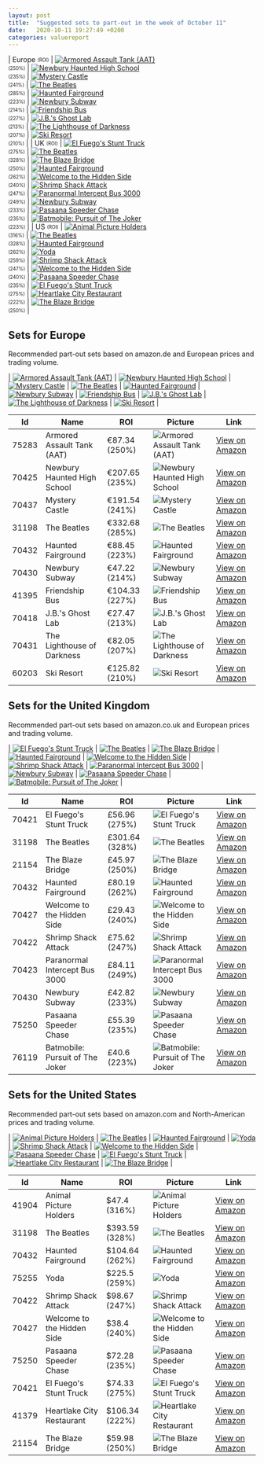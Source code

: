 ```yaml
---
layout: post
title:  "Suggested sets to part-out in the week of October 11"
date:   2020-10-11 19:27:49 +0200
categories: valuereport
---
```


| Europe <sub><sup>(ROI)</sup></sub> | [![Armored Assault Tank (AAT)](https://images.brickset.com/sets/small/75283-1.jpg "Armored Assault Tank (AAT)")](https://www.amazon.de/dp/B081P5P1SM)<br><sub><sup>(250%)</sup></sub> | [![Newbury Haunted High School](https://images.brickset.com/sets/small/70425-1.jpg "Newbury Haunted High School")](https://www.amazon.de/dp/B07ND99DMZ)<br><sub><sup>(235%)</sup></sub> | [![Mystery Castle](https://images.brickset.com/sets/small/70437-1.jpg "Mystery Castle")](https://www.amazon.de/dp/B0813RBV8X)<br><sub><sup>(241%)</sup></sub> | [![The Beatles](https://images.brickset.com/sets/small/31198-1.jpg "The Beatles")](https://www.amazon.de/dp/B0858LSYXZ)<br><sub><sup>(285%)</sup></sub> | [![Haunted Fairground](https://images.brickset.com/sets/small/70432-1.jpg "Haunted Fairground")](https://www.amazon.de/dp/B07WD6385Y)<br><sub><sup>(223%)</sup></sub> | [![Newbury Subway](https://images.brickset.com/sets/small/70430-1.jpg "Newbury Subway")](https://www.amazon.de/dp/B07W5PTR8N)<br><sub><sup>(214%)</sup></sub> | [![Friendship Bus](https://images.brickset.com/sets/small/41395-1.jpg "Friendship Bus")](https://www.amazon.de/dp/B07W5PX1QP)<br><sub><sup>(227%)</sup></sub> | [![J.B.'s Ghost Lab](https://images.brickset.com/sets/small/70418-1.jpg "J.B.'s Ghost Lab")](https://www.amazon.de/dp/B07ND6CGGP)<br><sub><sup>(213%)</sup></sub> | [![The Lighthouse of Darkness](https://images.brickset.com/sets/small/70431-1.jpg "The Lighthouse of Darkness")](https://www.amazon.de/dp/B07W8XYTS3)<br><sub><sup>(207%)</sup></sub> | [![Ski Resort](https://images.brickset.com/sets/small/60203-1.jpg "Ski Resort")](https://www.amazon.de/dp/B07NZ6NBQW)<br><sub><sup>(210%)</sup></sub> |
| UK <sub><sup>(ROI)</sup></sub> | [![El Fuego's Stunt Truck](https://images.brickset.com/sets/small/70421-1.jpg "El Fuego's Stunt Truck")](https://www.amazon.co.uk/dp/B07NRT576H)<br><sub><sup>(275%)</sup></sub> | [![The Beatles](https://images.brickset.com/sets/small/31198-1.jpg "The Beatles")](https://www.amazon.co.uk/dp/B0858LSYXZ)<br><sub><sup>(328%)</sup></sub> | [![The Blaze Bridge](https://images.brickset.com/sets/small/21154-1.jpg "The Blaze Bridge")](https://www.amazon.co.uk/dp/B07NDBGKPG)<br><sub><sup>(250%)</sup></sub> | [![Haunted Fairground](https://images.brickset.com/sets/small/70432-1.jpg "Haunted Fairground")](https://www.amazon.co.uk/dp/B07WD6385Y)<br><sub><sup>(262%)</sup></sub> | [![Welcome to the Hidden Side](https://images.brickset.com/sets/small/70427-1.jpg "Welcome to the Hidden Side")](https://www.amazon.co.uk/dp/B07WHFF8VG)<br><sub><sup>(240%)</sup></sub> | [![Shrimp Shack Attack](https://images.brickset.com/sets/small/70422-1.jpg "Shrimp Shack Attack")](https://www.amazon.co.uk/dp/B07Q1JZT5K)<br><sub><sup>(247%)</sup></sub> | [![Paranormal Intercept Bus 3000](https://images.brickset.com/sets/small/70423-1.jpg "Paranormal Intercept Bus 3000")](https://www.amazon.co.uk/dp/B07ND99DMY)<br><sub><sup>(249%)</sup></sub> | [![Newbury Subway](https://images.brickset.com/sets/small/70430-1.jpg "Newbury Subway")](https://www.amazon.co.uk/dp/B07W5PTR8N)<br><sub><sup>(233%)</sup></sub> | [![Pasaana Speeder Chase](https://images.brickset.com/sets/small/75250-1.jpg "Pasaana Speeder Chase")](https://www.amazon.co.uk/dp/B07ND6C3RK)<br><sub><sup>(235%)</sup></sub> | [![Batmobile: Pursuit of The Joker](https://images.brickset.com/sets/small/76119-1.jpg "Batmobile: Pursuit of The Joker")](https://www.amazon.co.uk/dp/B07KTV6FZV)<br><sub><sup>(223%)</sup></sub> |
| US <sub><sup>(ROI)</sup></sub> | [![Animal Picture Holders](https://images.brickset.com/sets/small/41904-1.jpg "Animal Picture Holders")](https://www.amazon.com/dp/B085YVNX24)<br><sub><sup>(316%)</sup></sub> | [![The Beatles](https://images.brickset.com/sets/small/31198-1.jpg "The Beatles")](https://www.amazon.com/dp/B0858LSYXZ)<br><sub><sup>(328%)</sup></sub> | [![Haunted Fairground](https://images.brickset.com/sets/small/70432-1.jpg "Haunted Fairground")](https://www.amazon.com/dp/B07WD6385Y)<br><sub><sup>(262%)</sup></sub> | [![Yoda](https://images.brickset.com/sets/small/75255-1.jpg "Yoda")](https://www.amazon.com/dp/B07NDB2SFH)<br><sub><sup>(259%)</sup></sub> | [![Shrimp Shack Attack](https://images.brickset.com/sets/small/70422-1.jpg "Shrimp Shack Attack")](https://www.amazon.com/dp/B07Q1JZT5K)<br><sub><sup>(247%)</sup></sub> | [![Welcome to the Hidden Side](https://images.brickset.com/sets/small/70427-1.jpg "Welcome to the Hidden Side")](https://www.amazon.com/dp/B07WHFF8VG)<br><sub><sup>(240%)</sup></sub> | [![Pasaana Speeder Chase](https://images.brickset.com/sets/small/75250-1.jpg "Pasaana Speeder Chase")](https://www.amazon.com/dp/B07ND6C3RK)<br><sub><sup>(235%)</sup></sub> | [![El Fuego's Stunt Truck](https://images.brickset.com/sets/small/70421-1.jpg "El Fuego's Stunt Truck")](https://www.amazon.com/dp/B07NRT576H)<br><sub><sup>(275%)</sup></sub> | [![Heartlake City Restaurant](https://images.brickset.com/sets/small/41379-1.jpg "Heartlake City Restaurant")](https://www.amazon.com/dp/B07QVSBM3T)<br><sub><sup>(222%)</sup></sub> | [![The Blaze Bridge](https://images.brickset.com/sets/small/21154-1.jpg "The Blaze Bridge")](https://www.amazon.com/dp/B07NDBGKPG)<br><sub><sup>(250%)</sup></sub> |

<!--more-->
## Sets for Europe
Recommended part-out sets based on amazon.de and European prices and trading volume.

| [![Armored Assault Tank (AAT)](https://images.brickset.com/sets/small/75283-1.jpg "Armored Assault Tank (AAT)")](https://www.amazon.de/dp/B081P5P1SM) | [![Newbury Haunted High School](https://images.brickset.com/sets/small/70425-1.jpg "Newbury Haunted High School")](https://www.amazon.de/dp/B07ND99DMZ) | [![Mystery Castle](https://images.brickset.com/sets/small/70437-1.jpg "Mystery Castle")](https://www.amazon.de/dp/B0813RBV8X) | [![The Beatles](https://images.brickset.com/sets/small/31198-1.jpg "The Beatles")](https://www.amazon.de/dp/B0858LSYXZ) | [![Haunted Fairground](https://images.brickset.com/sets/small/70432-1.jpg "Haunted Fairground")](https://www.amazon.de/dp/B07WD6385Y) | [![Newbury Subway](https://images.brickset.com/sets/small/70430-1.jpg "Newbury Subway")](https://www.amazon.de/dp/B07W5PTR8N) | [![Friendship Bus](https://images.brickset.com/sets/small/41395-1.jpg "Friendship Bus")](https://www.amazon.de/dp/B07W5PX1QP) | [![J.B.'s Ghost Lab](https://images.brickset.com/sets/small/70418-1.jpg "J.B.'s Ghost Lab")](https://www.amazon.de/dp/B07ND6CGGP) | [![The Lighthouse of Darkness](https://images.brickset.com/sets/small/70431-1.jpg "The Lighthouse of Darkness")](https://www.amazon.de/dp/B07W8XYTS3) | [![Ski Resort](https://images.brickset.com/sets/small/60203-1.jpg "Ski Resort")](https://www.amazon.de/dp/B07NZ6NBQW) |


Id | Name | ROI | Picture | Link
---|---|---|---|---
75283 | Armored Assault Tank (AAT) | &#8364;87.34 (250%) | ![Armored Assault Tank (AAT)](https://images.brickset.com/sets/small/75283-1.jpg "Armored Assault Tank (AAT)") | [View on Amazon](B081P5P1SM)
70425 | Newbury Haunted High School | &#8364;207.65 (235%) | ![Newbury Haunted High School](https://images.brickset.com/sets/small/70425-1.jpg "Newbury Haunted High School") | [View on Amazon](B07ND99DMZ)
70437 | Mystery Castle | &#8364;191.54 (241%) | ![Mystery Castle](https://images.brickset.com/sets/small/70437-1.jpg "Mystery Castle") | [View on Amazon](B0813RBV8X)
31198 | The Beatles | &#8364;332.68 (285%) | ![The Beatles](https://images.brickset.com/sets/small/31198-1.jpg "The Beatles") | [View on Amazon](B0858LSYXZ)
70432 | Haunted Fairground | &#8364;88.45 (223%) | ![Haunted Fairground](https://images.brickset.com/sets/small/70432-1.jpg "Haunted Fairground") | [View on Amazon](B07WD6385Y)
70430 | Newbury Subway | &#8364;47.22 (214%) | ![Newbury Subway](https://images.brickset.com/sets/small/70430-1.jpg "Newbury Subway") | [View on Amazon](B07W5PTR8N)
41395 | Friendship Bus | &#8364;104.33 (227%) | ![Friendship Bus](https://images.brickset.com/sets/small/41395-1.jpg "Friendship Bus") | [View on Amazon](B07W5PX1QP)
70418 | J.B.'s Ghost Lab | &#8364;27.47 (213%) | ![J.B.'s Ghost Lab](https://images.brickset.com/sets/small/70418-1.jpg "J.B.'s Ghost Lab") | [View on Amazon](B07ND6CGGP)
70431 | The Lighthouse of Darkness | &#8364;82.05 (207%) | ![The Lighthouse of Darkness](https://images.brickset.com/sets/small/70431-1.jpg "The Lighthouse of Darkness") | [View on Amazon](B07W8XYTS3)
60203 | Ski Resort | &#8364;125.82 (210%) | ![Ski Resort](https://images.brickset.com/sets/small/60203-1.jpg "Ski Resort") | [View on Amazon](B07NZ6NBQW)

## Sets for the United Kingdom
Recommended part-out sets based on amazon.co.uk and European prices and trading volume.

| [![El Fuego's Stunt Truck](https://images.brickset.com/sets/small/70421-1.jpg "El Fuego's Stunt Truck")](https://www.amazon.co.uk/dp/B07NRT576H) | [![The Beatles](https://images.brickset.com/sets/small/31198-1.jpg "The Beatles")](https://www.amazon.co.uk/dp/B0858LSYXZ) | [![The Blaze Bridge](https://images.brickset.com/sets/small/21154-1.jpg "The Blaze Bridge")](https://www.amazon.co.uk/dp/B07NDBGKPG) | [![Haunted Fairground](https://images.brickset.com/sets/small/70432-1.jpg "Haunted Fairground")](https://www.amazon.co.uk/dp/B07WD6385Y) | [![Welcome to the Hidden Side](https://images.brickset.com/sets/small/70427-1.jpg "Welcome to the Hidden Side")](https://www.amazon.co.uk/dp/B07WHFF8VG) | [![Shrimp Shack Attack](https://images.brickset.com/sets/small/70422-1.jpg "Shrimp Shack Attack")](https://www.amazon.co.uk/dp/B07Q1JZT5K) | [![Paranormal Intercept Bus 3000](https://images.brickset.com/sets/small/70423-1.jpg "Paranormal Intercept Bus 3000")](https://www.amazon.co.uk/dp/B07ND99DMY) | [![Newbury Subway](https://images.brickset.com/sets/small/70430-1.jpg "Newbury Subway")](https://www.amazon.co.uk/dp/B07W5PTR8N) | [![Pasaana Speeder Chase](https://images.brickset.com/sets/small/75250-1.jpg "Pasaana Speeder Chase")](https://www.amazon.co.uk/dp/B07ND6C3RK) | [![Batmobile: Pursuit of The Joker](https://images.brickset.com/sets/small/76119-1.jpg "Batmobile: Pursuit of The Joker")](https://www.amazon.co.uk/dp/B07KTV6FZV) |


Id | Name | ROI | Picture | Link
---|---|---|---|---
70421 | El Fuego's Stunt Truck | &#163;56.96 (275%) | ![El Fuego's Stunt Truck](https://images.brickset.com/sets/small/70421-1.jpg "El Fuego's Stunt Truck") | [View on Amazon](B07NRT576H)
31198 | The Beatles | &#163;301.64 (328%) | ![The Beatles](https://images.brickset.com/sets/small/31198-1.jpg "The Beatles") | [View on Amazon](B0858LSYXZ)
21154 | The Blaze Bridge | &#163;45.97 (250%) | ![The Blaze Bridge](https://images.brickset.com/sets/small/21154-1.jpg "The Blaze Bridge") | [View on Amazon](B07NDBGKPG)
70432 | Haunted Fairground | &#163;80.19 (262%) | ![Haunted Fairground](https://images.brickset.com/sets/small/70432-1.jpg "Haunted Fairground") | [View on Amazon](B07WD6385Y)
70427 | Welcome to the Hidden Side | &#163;29.43 (240%) | ![Welcome to the Hidden Side](https://images.brickset.com/sets/small/70427-1.jpg "Welcome to the Hidden Side") | [View on Amazon](B07WHFF8VG)
70422 | Shrimp Shack Attack | &#163;75.62 (247%) | ![Shrimp Shack Attack](https://images.brickset.com/sets/small/70422-1.jpg "Shrimp Shack Attack") | [View on Amazon](B07Q1JZT5K)
70423 | Paranormal Intercept Bus 3000 | &#163;84.11 (249%) | ![Paranormal Intercept Bus 3000](https://images.brickset.com/sets/small/70423-1.jpg "Paranormal Intercept Bus 3000") | [View on Amazon](B07ND99DMY)
70430 | Newbury Subway | &#163;42.82 (233%) | ![Newbury Subway](https://images.brickset.com/sets/small/70430-1.jpg "Newbury Subway") | [View on Amazon](B07W5PTR8N)
75250 | Pasaana Speeder Chase | &#163;55.39 (235%) | ![Pasaana Speeder Chase](https://images.brickset.com/sets/small/75250-1.jpg "Pasaana Speeder Chase") | [View on Amazon](B07ND6C3RK)
76119 | Batmobile: Pursuit of The Joker | &#163;40.6 (223%) | ![Batmobile: Pursuit of The Joker](https://images.brickset.com/sets/small/76119-1.jpg "Batmobile: Pursuit of The Joker") | [View on Amazon](B07KTV6FZV)

## Sets for the United States
Recommended part-out sets based on amazon.com and North-American prices and trading volume.

| [![Animal Picture Holders](https://images.brickset.com/sets/small/41904-1.jpg "Animal Picture Holders")](https://www.amazon.com/dp/B085YVNX24) | [![The Beatles](https://images.brickset.com/sets/small/31198-1.jpg "The Beatles")](https://www.amazon.com/dp/B0858LSYXZ) | [![Haunted Fairground](https://images.brickset.com/sets/small/70432-1.jpg "Haunted Fairground")](https://www.amazon.com/dp/B07WD6385Y) | [![Yoda](https://images.brickset.com/sets/small/75255-1.jpg "Yoda")](https://www.amazon.com/dp/B07NDB2SFH) | [![Shrimp Shack Attack](https://images.brickset.com/sets/small/70422-1.jpg "Shrimp Shack Attack")](https://www.amazon.com/dp/B07Q1JZT5K) | [![Welcome to the Hidden Side](https://images.brickset.com/sets/small/70427-1.jpg "Welcome to the Hidden Side")](https://www.amazon.com/dp/B07WHFF8VG) | [![Pasaana Speeder Chase](https://images.brickset.com/sets/small/75250-1.jpg "Pasaana Speeder Chase")](https://www.amazon.com/dp/B07ND6C3RK) | [![El Fuego's Stunt Truck](https://images.brickset.com/sets/small/70421-1.jpg "El Fuego's Stunt Truck")](https://www.amazon.com/dp/B07NRT576H) | [![Heartlake City Restaurant](https://images.brickset.com/sets/small/41379-1.jpg "Heartlake City Restaurant")](https://www.amazon.com/dp/B07QVSBM3T) | [![The Blaze Bridge](https://images.brickset.com/sets/small/21154-1.jpg "The Blaze Bridge")](https://www.amazon.com/dp/B07NDBGKPG) |


Id | Name | ROI | Picture | Link
---|---|---|---|---
41904 | Animal Picture Holders | &#36;47.4 (316%) | ![Animal Picture Holders](https://images.brickset.com/sets/small/41904-1.jpg "Animal Picture Holders") | [View on Amazon](B085YVNX24)
31198 | The Beatles | &#36;393.59 (328%) | ![The Beatles](https://images.brickset.com/sets/small/31198-1.jpg "The Beatles") | [View on Amazon](B0858LSYXZ)
70432 | Haunted Fairground | &#36;104.64 (262%) | ![Haunted Fairground](https://images.brickset.com/sets/small/70432-1.jpg "Haunted Fairground") | [View on Amazon](B07WD6385Y)
75255 | Yoda | &#36;225.5 (259%) | ![Yoda](https://images.brickset.com/sets/small/75255-1.jpg "Yoda") | [View on Amazon](B07NDB2SFH)
70422 | Shrimp Shack Attack | &#36;98.67 (247%) | ![Shrimp Shack Attack](https://images.brickset.com/sets/small/70422-1.jpg "Shrimp Shack Attack") | [View on Amazon](B07Q1JZT5K)
70427 | Welcome to the Hidden Side | &#36;38.4 (240%) | ![Welcome to the Hidden Side](https://images.brickset.com/sets/small/70427-1.jpg "Welcome to the Hidden Side") | [View on Amazon](B07WHFF8VG)
75250 | Pasaana Speeder Chase | &#36;72.28 (235%) | ![Pasaana Speeder Chase](https://images.brickset.com/sets/small/75250-1.jpg "Pasaana Speeder Chase") | [View on Amazon](B07ND6C3RK)
70421 | El Fuego's Stunt Truck | &#36;74.33 (275%) | ![El Fuego's Stunt Truck](https://images.brickset.com/sets/small/70421-1.jpg "El Fuego's Stunt Truck") | [View on Amazon](B07NRT576H)
41379 | Heartlake City Restaurant | &#36;106.34 (222%) | ![Heartlake City Restaurant](https://images.brickset.com/sets/small/41379-1.jpg "Heartlake City Restaurant") | [View on Amazon](B07QVSBM3T)
21154 | The Blaze Bridge | &#36;59.98 (250%) | ![The Blaze Bridge](https://images.brickset.com/sets/small/21154-1.jpg "The Blaze Bridge") | [View on Amazon](B07NDBGKPG)

